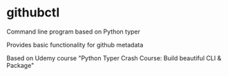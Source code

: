 # githubctl
Command line program based on Python typer

Provides basic functionality for github metadata

Based on Udemy course "Python Typer Crash Course: Build beautiful CLI &amp; Package"
